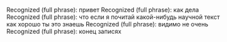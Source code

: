 Recognized (full phrase): привет
Recognized (full phrase): как дела
Recognized (full phrase): что если я почитай какой-нибудь научной текст как хорошо ты это знаешь
Recognized (full phrase): видимо не очень
Recognized (full phrase): конец записях
